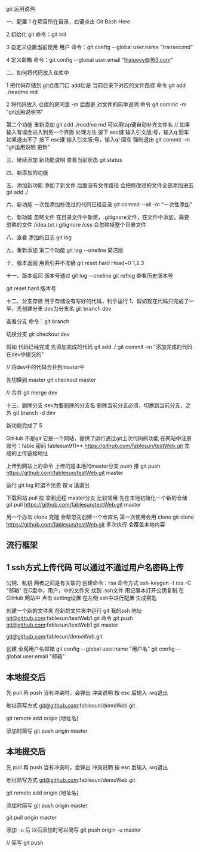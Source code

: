 git 运用说明

一、配置
1 在项目所在目录，右键点击 Git Bash Here

2 初始化 git 命令：git init

3 自定义设置当前使用 用户
命令：git config --global user.name "transecond"

4 定义邮箱
命令：git config --global user.email "lhaigevv@163.com"

二、如何将代码放入仓库中

1 把代码存储到.git仓库门口  add后是 当前目录下对应的文件路径
命令 git add ./readme.md

2 将代码放入 仓库的房间里 -m 后面是 对文件的简单说明
命令 git commit -m "git运用说明书"

第二个功能 重新添加
git add ./readme.md  可以用tap键自动补齐文件名
// 如果 输入有误会进入到另一个界面
处理方法 按下 esc键 输入引文版:号，输入q 回车
如果退出不了 按下 esc键 输入引文版:号，输入q! 回车  强制退出
git commit -m "git运用说明 更新"

三、继续添加 新功能说明
查看当前状态
git status

四、新添加的功能

五、添加新功能 添加了新文件 后面没有文件路径 会把修改过的文件全部添加进去
git add ./

六、新功能 一次性添加修改过的代码已经目录
git commit --all -m "一次性添加"

七、新功能 忽略文件
在目录文件中新建，.gitignore文件，在文件中添加，需要忽略的文件
/idea.txt
/.gitignore
/css 会忽略掉整个目录文件

八、查看 添加的日志
git log

九、重新添加 第二个功能
git log --oneline 简洁版

十、版本返回  用索引并不准确
git reset hard Head~0  1,2,3

十一、版本返回 版本号通过 git log --oneline
      git reflog 查看历史版本号

git reset hard 版本号

十二、分支存储 用于存储没有写好的代码，利于运行
1、假如现在代码只完成了一半，先创建分支  dev为分支名
git branch dev

查看分支
命令：git branch

切换分支
git checkout dev

假如 代码已经完成
先添加完成的代码
git add ./
git commit -m "添加完成的代码 在dev中提交的"

// 将dev中的代码合并到master中

先切换到 master
git checkout master

// 合并
git merge dev

十三、删除分支 dev为要删除的分支名  删除当前分支必须，切换到当前分支，之外
git branch -d dev

新功能完成了 5

GitHub
不是git 它是一个网站，提供了运行通过git上次代码的功能
在网站中注册
账号：fable
密码 fablesun911**
https://github.com/fablesun/testWeb.git 生成的上传链接地址

上传到网站上的命令  上传的是本地的master分支   push 推
git push https://github.com/fablesun/testWeb.git master

运行 git log 时退不出去 按 q 退退出

下载网站  pull 拉   拿到远程 master分支  比较常用
先在本地初始化一个新的仓储
git pull https://github.com/fablesun/testWeb.git master

另一个办法 clone 克隆 会帮您先创建一个仓库名  第一次使用会用 clone
git clone https://github.com/fablesun/testWeb.git
多次执行 会覆盖本地内容

## 流行框架
## 1 ssh方式上传代码 可以通过不通过用户名密码上传
公钥、私钥  两者之间是有关联的
创建命令：rsa 命令方式
ssh-keygen -t rsa -C "邮箱"
在C盘中，用户，中的文件夹 找到 .ssh文件 用记事本打开公钥复制
在 GitHub 网站中 点击 setting设置 在左侧 ssh中进行配置 生成密匙

创建一个新的文件夹 在新的文件夹中运行 git
我的ssh 地址
git@github.com:fablesun/testWeb1.git
命令
git push git@github.com:fablesun/testWeb1.git master

git@github.com:fablesun/demoWeb.git

创建 全局用户名邮箱
git config --global user.name "用户名"
git config --global user.email "邮箱"

## 本地提交后
先 pull 再 push
当有冲突时，会弹出 冲突说明 按 esc 后输入 :wq退出


地址简写方式 git@github.com:fablesun/demoWeb.git

git remote add origin [地址名]

添加时简写
git push origin master

## 本地提交后
先 pull 再 push
当有冲突时，会弹出 冲突说明 按 esc 后输入 :wq退出


地址简写方式 git@github.com:fablesun/demoWeb.git

git remote add origin [地址名]

添加时简写
git push origin master

git pull origin master

添加 -u 后 以后添加时可以简写
git push origin -u master

// 简写
git push



